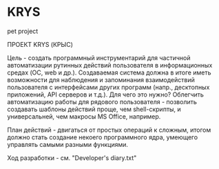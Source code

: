 # KRYS
pet project

ПРОЕКТ KRYS (КРЫС)

Цель - создать программный инструментарий для частичной автоматизации рутинных действий пользователя в информационных средах (OC, web и др.).
Создаваемая система должна в итоге иметь возможности для наблюдения и запоминания взаимодействий пользователя с интерфейсами других программ 
(напр., десктопных приложений, API серверов и т.д.).
Для чего это нужно? Облегчить автоматизацию работы для рядового пользователя - позволить создавать шаблоны действий проще, чем shell-скрипты, 
и универсальней, чем макросы MS Office, например. 

План действий - двигаться от простых операций к сложным, итогом должно стать создание некоего программного ядра, умеющего управлять самыми 
разными функциями.

Ход разработки - см. "Developer's diary.txt"

